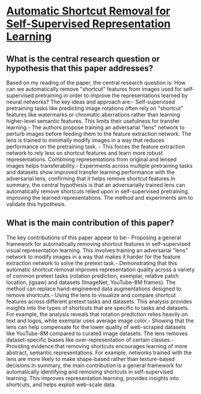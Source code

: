 # [Automatic Shortcut Removal for Self-Supervised Representation Learning](https://arxiv.org/abs/2002.08822)

## What is the central research question or hypothesis that this paper addresses?

Based on my reading of the paper, the central research question is: How can we automatically remove "shortcut" features from images used for self-supervised pretraining in order to improve the representations learned by neural networks? The key ideas and approach are:- Self-supervised pretraining tasks like predicting image rotations often rely on "shortcut" features like watermarks or chromatic aberrations rather than learning higher-level semantic features. This limits their usefulness for transfer learning.- The authors propose training an adversarial "lens" network to perturb images before feeding them to the feature extraction network. The lens is trained to minimally modify images in a way that reduces performance on the pretraining task. - This forces the feature extraction network to rely less on shortcut features and learn more robust representations. Combining representations from original and lensed images helps transferability.- Experiments across multiple pretraining tasks and datasets show improved transfer learning performance with the adversarial lens, confirming that it helps remove shortcut features.In summary, the central hypothesis is that an adversarially trained lens can automatically remove shortcuts relied upon in self-supervised pretraining, improving the learned representations. The method and experiments aim to validate this hypothesis.


## What is the main contribution of this paper?

The key contributions of this paper appear to be:- Proposing a general framework for automatically removing shortcut features in self-supervised visual representation learning. This involves training an adversarial "lens" network to modify images in a way that makes it harder for the feature extraction network to solve the pretext task.- Demonstrating that this automatic shortcut removal improves representation quality across a variety of common pretext tasks (rotation prediction, exemplar, relative patch location, jigsaw) and datasets (ImageNet, YouTube-8M frames). The method can replace hand-engineered data augmentations designed to remove shortcuts.- Using the lens to visualize and compare shortcut features across different pretext tasks and datasets. This analysis provides insights into the types of shortcuts that are specific to tasks and datasets. For example, the analysis reveals that rotation prediction relies heavily on text and logos, while exemplar uses average image color.- Showing that the lens can help compensate for the lower quality of web-scraped datasets like YouTube-8M compared to curated image datasets. The lens removes dataset-specific biases like over-representation of certain classes.- Providing evidence that removing shortcuts encourages learning of more abstract, semantic representations. For example, networks trained with the lens are more likely to make shape-based rather than texture-based decisions.In summary, the main contribution is a general framework for automatically identifying and removing shortcuts in self-supervised learning. This improves representation learning, provides insights into shortcuts, and helps exploit web-scale data.

